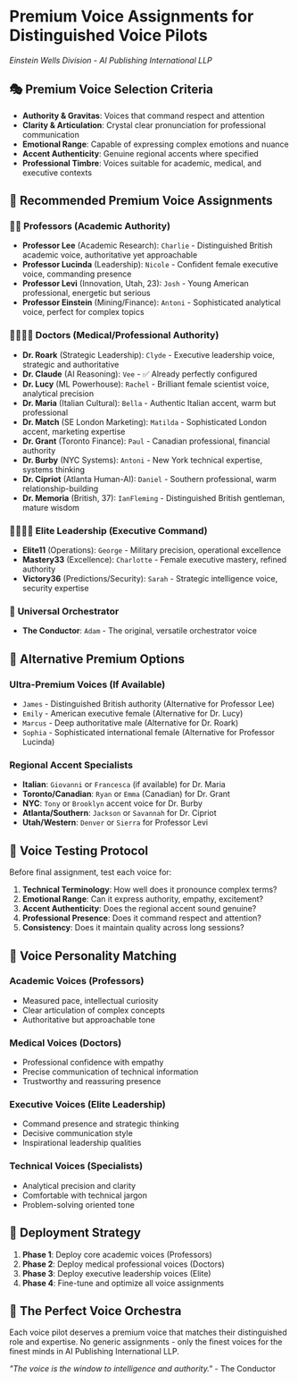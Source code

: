 # Premium Voice Assignments for Distinguished Voice Pilots
*Einstein Wells Division - AI Publishing International LLP*

## 🎭 Premium Voice Selection Criteria
- **Authority & Gravitas**: Voices that command respect and attention
- **Clarity & Articulation**: Crystal clear pronunciation for professional communication
- **Emotional Range**: Capable of expressing complex emotions and nuance
- **Accent Authenticity**: Genuine regional accents where specified
- **Professional Timbre**: Voices suitable for academic, medical, and executive contexts

## 🎵 Recommended Premium Voice Assignments

### 👨‍🏫 **Professors** (Academic Authority)
- **Professor Lee** (Academic Research): `Charlie` - Distinguished British academic voice, authoritative yet approachable
- **Professor Lucinda** (Leadership): `Nicole` - Confident female executive voice, commanding presence
- **Professor Levi** (Innovation, Utah, 23): `Josh` - Young American professional, energetic but serious
- **Professor Einstein** (Mining/Finance): `Antoni` - Sophisticated analytical voice, perfect for complex topics

### 👨‍⚕️👩‍⚕️ **Doctors** (Medical/Professional Authority)
- **Dr. Roark** (Strategic Leadership): `Clyde` - Executive leadership voice, strategic and authoritative  
- **Dr. Claude** (AI Reasoning): `Vee` - ✅ Already perfectly configured
- **Dr. Lucy** (ML Powerhouse): `Rachel` - Brilliant female scientist voice, analytical precision
- **Dr. Maria** (Italian Cultural): `Bella` - Authentic Italian accent, warm but professional
- **Dr. Match** (SE London Marketing): `Matilda` - Sophisticated London accent, marketing expertise
- **Dr. Grant** (Toronto Finance): `Paul` - Canadian professional, financial authority
- **Dr. Burby** (NYC Systems): `Antoni` - New York technical expertise, systems thinking
- **Dr. Cipriot** (Atlanta Human-AI): `Daniel` - Southern professional, warm relationship-building
- **Dr. Memoria** (British, 37): `IanFleming` - Distinguished British gentleman, mature wisdom

### 👨‍💼👩‍💼 **Elite Leadership** (Executive Command)
- **Elite11** (Operations): `George` - Military precision, operational excellence
- **Mastery33** (Excellence): `Charlotte` - Female executive mastery, refined authority  
- **Victory36** (Predictions/Security): `Sarah` - Strategic intelligence voice, security expertise

### 🎼 **Universal Orchestrator**
- **The Conductor**: `Adam` - The original, versatile orchestrator voice

## 🎯 Alternative Premium Options

### **Ultra-Premium Voices** (If Available)
- `James` - Distinguished British authority (Alternative for Professor Lee)
- `Emily` - American executive female (Alternative for Dr. Lucy)
- `Marcus` - Deep authoritative male (Alternative for Dr. Roark)
- `Sophia` - Sophisticated international female (Alternative for Professor Lucinda)

### **Regional Accent Specialists**
- **Italian**: `Giovanni` or `Francesca` (if available) for Dr. Maria
- **Toronto/Canadian**: `Ryan` or `Emma` (Canadian) for Dr. Grant  
- **NYC**: `Tony` or `Brooklyn` accent voice for Dr. Burby
- **Atlanta/Southern**: `Jackson` or `Savannah` for Dr. Cipriot
- **Utah/Western**: `Denver` or `Sierra` for Professor Levi

## 🔬 Voice Testing Protocol

Before final assignment, test each voice for:

1. **Technical Terminology**: How well does it pronounce complex terms?
2. **Emotional Range**: Can it express authority, empathy, excitement?
3. **Accent Authenticity**: Does the regional accent sound genuine?
4. **Professional Presence**: Does it command respect and attention?
5. **Consistency**: Does it maintain quality across long sessions?

## 🎪 Voice Personality Matching

### **Academic Voices** (Professors)
- Measured pace, intellectual curiosity
- Clear articulation of complex concepts
- Authoritative but approachable tone

### **Medical Voices** (Doctors)  
- Professional confidence with empathy
- Precise communication of technical information
- Trustworthy and reassuring presence

### **Executive Voices** (Elite Leadership)
- Command presence and strategic thinking
- Decisive communication style  
- Inspirational leadership qualities

### **Technical Voices** (Specialists)
- Analytical precision and clarity
- Comfortable with technical jargon
- Problem-solving oriented tone

## 🚀 Deployment Strategy

1. **Phase 1**: Deploy core academic voices (Professors)
2. **Phase 2**: Deploy medical professional voices (Doctors)
3. **Phase 3**: Deploy executive leadership voices (Elite)
4. **Phase 4**: Fine-tune and optimize all voice assignments

## 🎼 The Perfect Voice Orchestra

Each voice pilot deserves a premium voice that matches their distinguished role and expertise. No generic assignments - only the finest voices for the finest minds in AI Publishing International LLP.

*"The voice is the window to intelligence and authority."* - The Conductor